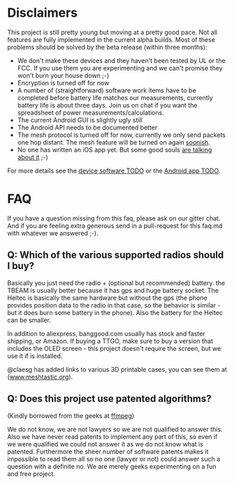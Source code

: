 # Disclaimers

This project is still pretty young but moving at a pretty good pace.  Not all features are fully implemented in the current alpha builds.
Most of these problems should be solved by the beta release (within three months):

* We don't make these devices and they haven't been tested by UL or the FCC.  If you use them you are experimenting and we can't promise they won't burn your house down ;-)
* Encryption is turned off for now
* A number of (straightforward) software work items have to be completed before battery life matches our measurements, currently battery life is about three days.  Join us on chat if you want the spreadsheet of power measurements/calculations.
* The current Android GUI is slightly ugly still
* The Android API needs to be documented better
* The mesh protocol is turned off for now, currently we only send packets one hop distant.  The mesh feature will be turned on again [soonish](https://github.com/meshtastic/Meshtastic-esp32/issues/3).
* No one has written an iOS app yet.  But some good souls [are talking about it](https://github.com/meshtastic/Meshtastic-esp32/issues/14) ;-)

For more details see the [device software TODO](https://github.com/meshtastic/Meshtastic-esp32/blob/master/docs/software/TODO.md) or the [Android app TODO](https://github.com/meshtastic/Meshtastic-Android/blob/master/TODO.md).

# FAQ

If you have a question missing from this faq, please ask on our gitter chat.  And if you are feeling extra generous send in a pull-request for this faq.md with whatever we answered ;-).

## Q: Which of the various supported radios should I buy?

Basically you just need the radio + (optional but recommended) battery. the TBEAM is usually better because it has gps and huge battery socket. The Heltec is basically the same hardware but without the gps (the phone provides position data to the radio in that case, so the behavior is similar - but it does burn some battery in the phone).  Also the battery for the Heltec can be smaller.  

In addition to aliexpress, banggood.com usually has stock and faster shipping, or Amazon.  If buying a TTGO, make sure to buy a version that includes the OLED screen - this project doesn't require the screen, but we use it if is installed.

@claesg has added links to various 3D printable cases, you can see them at (www.meshtastic.org).

## Q: Does this project use patented algorithms? 

(Kindly borrowed from the geeks at [ffmpeg](http://ffmpeg.org/legal.html))

We do not know, we are not lawyers so we are not qualified to answer this. Also we have never read patents to implement any part of this, so even if we were qualified we could not answer it as we do not know what is patented. Furthermore the sheer number of software patents makes it impossible to read them all so no one (lawyer or not) could answer such a question with a definite no.  We are merely geeks experimenting on a fun and free project.
